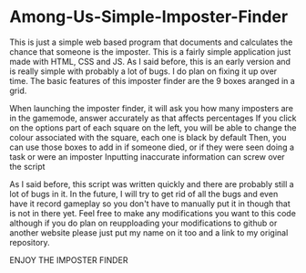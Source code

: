 # Among-Us-Simple-Imposter-Finder
This is just a simple web based program that documents and calculates the chance that someone is the imposter. This is a fairly simple application just made with HTML, CSS and JS. As I said before, this is an early version and is really simple with probably a lot of bugs. I do plan on fixing it up over time. The basic features of this imposter finder are the 9 boxes aranged in a grid. 

When launching the imposter finder, it will ask you how many imposters are in the gamemode, answer accurately as that affects percentages
If you click on the options part of each square on the left, you will be able to change the colour associated with the square, each one is black by default
Then, you can use those boxes to add in if someone died, or if they were seen doing a task or were an imposter
Inputting inaccurate information can screw over the script

As I said before, this script was written quickly and there are probably still a lot of bugs in it. In the future, I will try to get rid of all the bugs and even have it record gameplay so you don't have to manually put it in though that is not in there yet. Feel free to make any modifications you want to this code although if you do plan on reupploading your modifications to github or another website please just put my name on it too and a link to my original repository. 

ENJOY THE IMPOSTER FINDER
